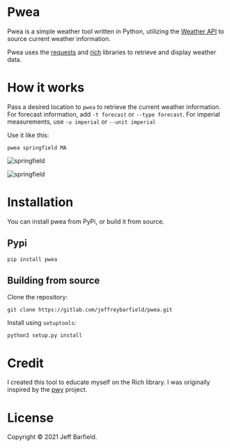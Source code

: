 # Pwea 

Pwea is a simple weather tool written in Python, utilizing the [Weather API](https://www.weatherapi.com/) to source current weather information.

Pwea uses the [requests](https://docs.python-requests.org/en/master/) and [rich](https://github.com/willmcgugan/rich) libraries to retrieve and display weather data.

# How it works

Pass a desired location to `pwea` to retrieve the current weather information. For forecast information, add `-t forecast` or `--type forecast`. For imperial measurements, use `-u imperial` or `--unit imperial`

Use it like this:

`pwea springfield MA`

![springfield](current.gif)

![springfield](forecast.gif)

# Installation

You can install pwea from PyPi, or build it from source.

## Pypi

`pip install pwea`

## Building from source

Clone the repository:

`git clone https://gitlab.com/jeffreybarfield/pwea.git`

Install using `setuptools`:

`python3 setup.py install`

# Credit

I created this tool to educate myself on the Rich library. I was originally inspired by the [pwy](https://github.com/clieg/pwy) project.

# License

Copyright © 2021 Jeff Barfield.

